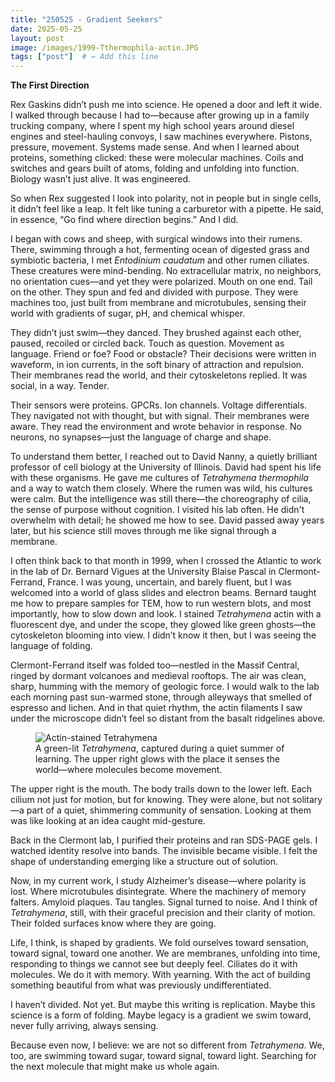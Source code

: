 ```yaml
---
title: "250525 - Gradient Seekers"
date: 2025-05-25
layout: post
image: /images/1999-Tthermophila-actin.JPG
tags: ["post"]  # ← Add this line
---
```


**The First Direction**

Rex Gaskins didn’t push me into science. He opened a door and left it wide. I walked through because I had to—because after growing up in a family trucking company, where I spent my high school years around diesel engines and steel-hauling convoys, I saw machines everywhere. Pistons, pressure, movement. Systems made sense. And when I learned about proteins, something clicked: these were molecular machines. Coils and switches and gears built of atoms, folding and unfolding into function. Biology wasn’t just alive. It was engineered.

So when Rex suggested I look into polarity, not in people but in single cells, it didn’t feel like a leap. It felt like tuning a carburetor with a pipette. He said, in essence, “Go find where direction begins.” And I did.

I began with cows and sheep, with surgical windows into their rumens. There, swimming through a hot, fermenting ocean of digested grass and symbiotic bacteria, I met *Entodinium caudatum* and other rumen ciliates. These creatures were mind-bending. No extracellular matrix, no neighbors, no orientation cues—and yet they were polarized. Mouth on one end. Tail on the other. They spun and fed and divided with purpose. They were machines too, just built from membrane and microtubules, sensing their world with gradients of sugar, pH, and chemical whisper.

They didn’t just swim—they danced. They brushed against each other, paused, recoiled or circled back. Touch as question. Movement as language. Friend or foe? Food or obstacle? Their decisions were written in waveform, in ion currents, in the soft binary of attraction and repulsion. Their membranes read the world, and their cytoskeletons replied. It was social, in a way. Tender.

Their sensors were proteins. GPCRs. Ion channels. Voltage differentials. They navigated not with thought, but with signal. Their membranes were aware. They read the environment and wrote behavior in response. No neurons, no synapses—just the language of charge and shape.

To understand them better, I reached out to David Nanny, a quietly brilliant professor of cell biology at the University of Illinois. David had spent his life with these organisms. He gave me cultures of *Tetrahymena thermophila* and a way to watch them closely. Where the rumen was wild, his cultures were calm. But the intelligence was still there—the choreography of cilia, the sense of purpose without cognition. I visited his lab often. He didn't overwhelm with detail; he showed me how to see. David passed away years later, but his science still moves through me like signal through a membrane.

I often think back to that month in 1999, when I crossed the Atlantic to work in the lab of Dr. Bernard Vigues at the University Blaise Pascal in Clermont-Ferrand, France. I was young, uncertain, and barely fluent, but I was welcomed into a world of glass slides and electron beams. Bernard taught me how to prepare samples for TEM, how to run western blots, and most importantly, how to slow down and look. I stained *Tetrahymena* actin with a fluorescent dye, and under the scope, they glowed like green ghosts—the cytoskeleton blooming into view. I didn’t know it then, but I was seeing the language of folding.

Clermont-Ferrand itself was folded too—nestled in the Massif Central, ringed by dormant volcanoes and medieval rooftops. The air was clean, sharp, humming with the memory of geologic force. I would walk to the lab each morning past sun-warmed stone, through alleyways that smelled of espresso and lichen. And in that quiet rhythm, the actin filaments I saw under the microscope didn’t feel so distant from the basalt ridgelines above.

<figure>
  <img src="/images/1999-Tthermophila-actin.JPG" alt="Actin-stained Tetrahymena">
  <figcaption>A green-lit <em>Tetrahymena</em>, captured during a quiet summer of learning. The upper right glows with the place it senses the world—where molecules become movement.
</figcaption>

</figure>

The upper right is the mouth. The body trails down to the lower left. Each cilium not just for motion, but for knowing. They were alone, but not solitary—a part of a quiet, shimmering community of sensation. Looking at them was like looking at an idea caught mid-gesture.

Back in the Clermont lab, I purified their proteins and ran SDS-PAGE gels. I watched identity resolve into bands. The invisible became visible. I felt the shape of understanding emerging like a structure out of solution.

Now, in my current work, I study Alzheimer’s disease—where polarity is lost. Where microtubules disintegrate. Where the machinery of memory falters. Amyloid plaques. Tau tangles. Signal turned to noise. And I think of *Tetrahymena*, still, with their graceful precision and their clarity of motion. Their folded surfaces know where they are going.

Life, I think, is shaped by gradients. We fold ourselves toward sensation, toward signal, toward one another. We are membranes, unfolding into time, responding to things we cannot see but deeply feel. Ciliates do it with molecules. We do it with memory. With yearning. With the act of building something beautiful from what was previously undifferentiated.

I haven’t divided. Not yet. But maybe this writing is replication. Maybe this science is a form of folding. Maybe legacy is a gradient we swim toward, never fully arriving, always sensing.

Because even now, I believe: we are not so different from *Tetrahymena*. We, too, are swimming toward sugar, toward signal, toward light. Searching for the next molecule that might make us whole again.
